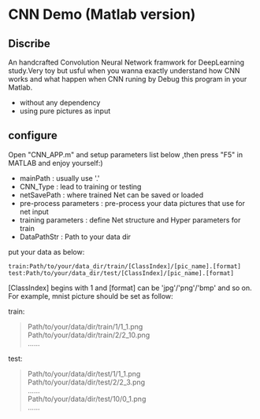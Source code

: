 CNN Demo (Matlab version)
=========================

## Discribe
An handcrafted Convolution Neural Network framwork for DeepLearning study.Very toy but usful when you wanna exactly understand how CNN works and what happen when CNN runing by Debug this program in your Matlab.

* without any dependency
* using pure pictures as input


## configure
Open "CNN_APP.m" and setup parameters list below ,then press "F5" in MATLAB and enjoy yourself:)

* mainPath : usually use '.'
* CNN_Type : lead to training or testing
* netSavePath : where trained Net can be saved or loaded
* pre-process parameters : pre-process your data pictures that use for net input
* training parameters : define Net structure and Hyper parameters for train
* DataPathStr : Path to your data dir

put your data as below:

	train:Path/to/your/data_dir/train/[ClassIndex]/[pic_name].[format]
	test:Path/to/your/data_dir/test/[ClassIndex]/[pic_name].[format]

[ClassIndex] begins with 1 and [format] can be 'jpg'/'png'/'bmp' and so on.\
For example, mnist picture should be set as follow:

train:
>Path/to/your/data/dir/train/1/1_1.png\
>Path/to/your/data/dir/train/2/2_10.png\
>......

test:
>Path/to/your/data/dir/test/1/1_1.png\
>Path/to/your/data/dir/test/2/2_3.png\
>......\
>Path/to/your/data/dir/test/10/0_1.png\
>......
